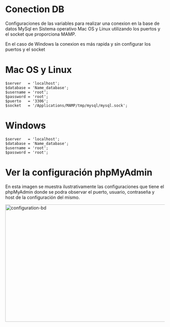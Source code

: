 # Conection DB

Configuraciones de las variables para realizar una conexion 
en la base de datos MySql en Sistema operativo Mac OS y Linux
utilizando los puertos y el socket que proporciona MAMP.

En el caso de Windows la conexion es más rapida y sin configurar
los puertos y el socket


# Mac OS y Linux

````
$server   = 'localhost';
$database = 'Name_database';
$username = 'root';
$password = 'root';
$puerto   = '3306';
$socket   = '/Applications/MAMP/tmp/mysql/mysql.sock';
````
# Windows

````
$server   = 'localhost';
$database = 'Name_database';
$username = 'root';
$password = 'root';
````

# Ver la configuración phpMyAdmin

En esta imagen se muestra ilustrativamente las configuraciones que tiene el phpMyAdmin
donde se podra observar el puerto, usuario, contraseña y host de la configuración del mismo.

<img alt="configuration-bd" width="845" height="370" src="https://user-images.githubusercontent.com/80425451/114646156-5cc44880-9ca0-11eb-91c3-ff816a4fcb30.png">
